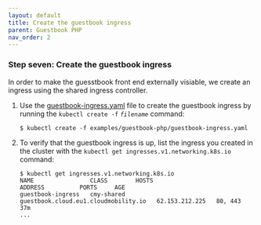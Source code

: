 ```yaml
---
layout: default
title: Create the guestbook ingress
parent: Guestbook PHP
nav_order: 2
---
```



### Step seven: Create the guestbook ingress

In order to make the guesstbook front end externally visiable, we create an ingress using the shared ingress controller.


1. Use the [guestbook-ingress.yaml](guestbook-ingress.yaml) file to create the guestbook ingress by running the `kubectl create -f` *`filename`* command:

    ```console
    $ kubectl create -f examples/guestbook-php/guestbook-ingress.yaml
    ```

2. To verify that the guestbook ingress is up, list the ingress you created in the cluster with the `kubectl get ingresses.v1.networking.k8s.io` command:

    ```console
    $ kubectl get ingresses.v1.networking.k8s.io
    NAME                CLASS        HOSTS                                  ADDRESS          PORTS     AGE
    guestbook-ingress   cmy-shared   guestbook.cloud.eu1.cloudmobility.io   62.153.212.225   80, 443   37m
    ...
    ```